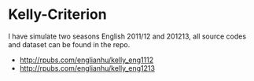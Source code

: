 Kelly-Criterion
===============

I have simulate two seasons English 2011/12 and 201213, all source codes and dataset can be found in the repo.

- http://rpubs.com/englianhu/kelly_eng1112
- http://rpubs.com/englianhu/kelly_eng1213

